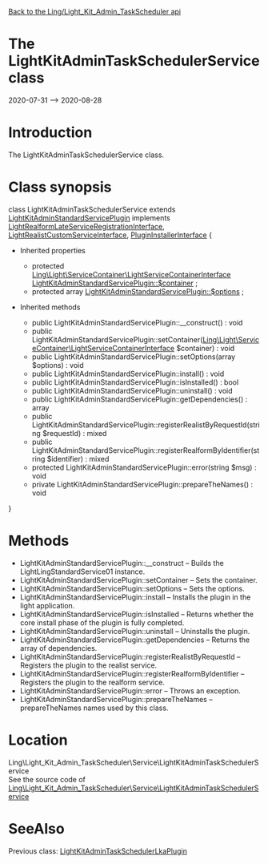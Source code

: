 [Back to the Ling/Light_Kit_Admin_TaskScheduler api](https://github.com/lingtalfi/Light_Kit_Admin_TaskScheduler/blob/master/doc/api/Ling/Light_Kit_Admin_TaskScheduler.md)



The LightKitAdminTaskSchedulerService class
================
2020-07-31 --> 2020-08-28






Introduction
============

The LightKitAdminTaskSchedulerService class.



Class synopsis
==============


class <span class="pl-k">LightKitAdminTaskSchedulerService</span> extends [LightKitAdminStandardServicePlugin](https://github.com/lingtalfi/Light_Kit_Admin/blob/master/doc/api/Ling/Light_Kit_Admin/Service/LightKitAdminStandardServicePlugin.md) implements [LightRealformLateServiceRegistrationInterface](https://github.com/lingtalfi/Light_Realform/blob/master/doc/api/Ling/Light_Realform/Service/LightRealformLateServiceRegistrationInterface.md), [LightRealistCustomServiceInterface](https://github.com/lingtalfi/Light_Realist/blob/master/doc/api/Ling/Light_Realist/Service/LightRealistCustomServiceInterface.md), [PluginInstallerInterface](https://github.com/lingtalfi/Light_PluginInstaller/blob/master/doc/api/Ling/Light_PluginInstaller/PluginInstaller/PluginInstallerInterface.md) {

- Inherited properties
    - protected [Ling\Light\ServiceContainer\LightServiceContainerInterface](https://github.com/lingtalfi/Light/blob/master/doc/api/Ling/Light/ServiceContainer/LightServiceContainerInterface.md) [LightKitAdminStandardServicePlugin::$container](#property-container) ;
    - protected array [LightKitAdminStandardServicePlugin::$options](#property-options) ;

- Inherited methods
    - public LightKitAdminStandardServicePlugin::__construct() : void
    - public LightKitAdminStandardServicePlugin::setContainer([Ling\Light\ServiceContainer\LightServiceContainerInterface](https://github.com/lingtalfi/Light/blob/master/doc/api/Ling/Light/ServiceContainer/LightServiceContainerInterface.md) $container) : void
    - public LightKitAdminStandardServicePlugin::setOptions(array $options) : void
    - public LightKitAdminStandardServicePlugin::install() : void
    - public LightKitAdminStandardServicePlugin::isInstalled() : bool
    - public LightKitAdminStandardServicePlugin::uninstall() : void
    - public LightKitAdminStandardServicePlugin::getDependencies() : array
    - public LightKitAdminStandardServicePlugin::registerRealistByRequestId(string $requestId) : mixed
    - public LightKitAdminStandardServicePlugin::registerRealformByIdentifier(string $identifier) : mixed
    - protected LightKitAdminStandardServicePlugin::error(string $msg) : void
    - private LightKitAdminStandardServicePlugin::prepareTheNames() : void

}






Methods
==============

- LightKitAdminStandardServicePlugin::__construct &ndash; Builds the LightLingStandardService01 instance.
- LightKitAdminStandardServicePlugin::setContainer &ndash; Sets the container.
- LightKitAdminStandardServicePlugin::setOptions &ndash; Sets the options.
- LightKitAdminStandardServicePlugin::install &ndash; Installs the plugin in the light application.
- LightKitAdminStandardServicePlugin::isInstalled &ndash; Returns whether the core install phase of the plugin is fully completed.
- LightKitAdminStandardServicePlugin::uninstall &ndash; Uninstalls the plugin.
- LightKitAdminStandardServicePlugin::getDependencies &ndash; Returns the array of dependencies.
- LightKitAdminStandardServicePlugin::registerRealistByRequestId &ndash; Registers the plugin to the realist service.
- LightKitAdminStandardServicePlugin::registerRealformByIdentifier &ndash; Registers the plugin to the realform service.
- LightKitAdminStandardServicePlugin::error &ndash; Throws an exception.
- LightKitAdminStandardServicePlugin::prepareTheNames &ndash; prepareTheNames names used by this class.





Location
=============
Ling\Light_Kit_Admin_TaskScheduler\Service\LightKitAdminTaskSchedulerService<br>
See the source code of [Ling\Light_Kit_Admin_TaskScheduler\Service\LightKitAdminTaskSchedulerService](https://github.com/lingtalfi/Light_Kit_Admin_TaskScheduler/blob/master/Service/LightKitAdminTaskSchedulerService.php)



SeeAlso
==============
Previous class: [LightKitAdminTaskSchedulerLkaPlugin](https://github.com/lingtalfi/Light_Kit_Admin_TaskScheduler/blob/master/doc/api/Ling/Light_Kit_Admin_TaskScheduler/LightKitAdminPlugin/Generated/LightKitAdminTaskSchedulerLkaPlugin.md)<br>
